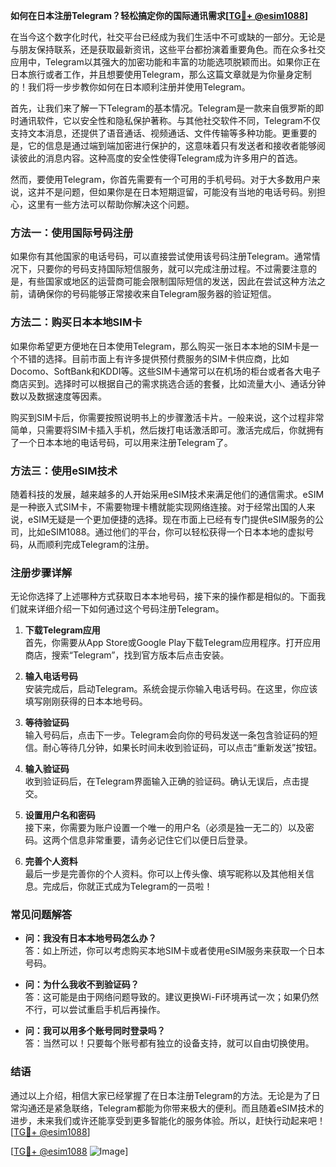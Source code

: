 **如何在日本注册Telegram？轻松搞定你的国际通讯需求[[TG💪+ @esim1088](https://t.me/s/esim1088)]**

在当今这个数字化时代，社交平台已经成为我们生活中不可或缺的一部分。无论是与朋友保持联系，还是获取最新资讯，这些平台都扮演着重要角色。而在众多社交应用中，Telegram以其强大的加密功能和丰富的功能选项脱颖而出。如果你正在日本旅行或者工作，并且想要使用Telegram，那么这篇文章就是为你量身定制的！我们将一步步教你如何在日本顺利注册并使用Telegram。

首先，让我们来了解一下Telegram的基本情况。Telegram是一款来自俄罗斯的即时通讯软件，它以安全性和隐私保护著称。与其他社交软件不同，Telegram不仅支持文本消息，还提供了语音通话、视频通话、文件传输等多种功能。更重要的是，它的信息是通过端到端加密进行保护的，这意味着只有发送者和接收者能够阅读彼此的消息内容。这种高度的安全性使得Telegram成为许多用户的首选。

然而，要使用Telegram，你首先需要有一个可用的手机号码。对于大多数用户来说，这并不是问题，但如果你是在日本短期逗留，可能没有当地的电话号码。别担心，这里有一些方法可以帮助你解决这个问题。

### 方法一：使用国际号码注册

如果你有其他国家的电话号码，可以直接尝试使用该号码注册Telegram。通常情况下，只要你的号码支持国际短信服务，就可以完成注册过程。不过需要注意的是，有些国家或地区的运营商可能会限制国际短信的发送，因此在尝试这种方法之前，请确保你的号码能够正常接收来自Telegram服务器的验证短信。

### 方法二：购买日本本地SIM卡

如果你希望更方便地在日本使用Telegram，那么购买一张日本本地的SIM卡是一个不错的选择。目前市面上有许多提供预付费服务的SIM卡供应商，比如Docomo、SoftBank和KDDI等。这些SIM卡通常可以在机场的柜台或者各大电子商店买到。选择时可以根据自己的需求挑选合适的套餐，比如流量大小、通话分钟数以及数据速度等因素。

购买到SIM卡后，你需要按照说明书上的步骤激活卡片。一般来说，这个过程非常简单，只需要将SIM卡插入手机，然后拨打电话激活即可。激活完成后，你就拥有了一个日本本地的电话号码，可以用来注册Telegram了。

### 方法三：使用eSIM技术

随着科技的发展，越来越多的人开始采用eSIM技术来满足他们的通信需求。eSIM是一种嵌入式SIM卡，不需要物理卡槽就能实现网络连接。对于经常出国的人来说，eSIM无疑是一个更加便捷的选择。现在市面上已经有专门提供eSIM服务的公司，比如eSIM1088。通过他们的平台，你可以轻松获得一个日本本地的虚拟号码，从而顺利完成Telegram的注册。

### 注册步骤详解

无论你选择了上述哪种方式获取日本本地号码，接下来的操作都是相似的。下面我们就来详细介绍一下如何通过这个号码注册Telegram。

1. **下载Telegram应用**  
   首先，你需要从App Store或Google Play下载Telegram应用程序。打开应用商店，搜索“Telegram”，找到官方版本后点击安装。

2. **输入电话号码**  
   安装完成后，启动Telegram。系统会提示你输入电话号码。在这里，你应该填写刚刚获得的日本本地号码。

3. **等待验证码**  
   输入号码后，点击下一步。Telegram会向你的号码发送一条包含验证码的短信。耐心等待几分钟，如果长时间未收到验证码，可以点击“重新发送”按钮。

4. **输入验证码**  
   收到验证码后，在Telegram界面输入正确的验证码。确认无误后，点击提交。

5. **设置用户名和密码**  
   接下来，你需要为账户设置一个唯一的用户名（必须是独一无二的）以及密码。这两个信息非常重要，请务必记住它们以便日后登录。

6. **完善个人资料**  
   最后一步是完善你的个人资料。你可以上传头像、填写昵称以及其他相关信息。完成后，你就正式成为Telegram的一员啦！

### 常见问题解答

- **问：我没有日本本地号码怎么办？**  
  答：如上所述，你可以考虑购买本地SIM卡或者使用eSIM服务来获取一个日本号码。

- **问：为什么我收不到验证码？**  
  答：这可能是由于网络问题导致的。建议更换Wi-Fi环境再试一次；如果仍然不行，可以尝试重启手机后再操作。

- **问：我可以用多个账号同时登录吗？**  
  答：当然可以！只要每个账号都有独立的设备支持，就可以自由切换使用。

### 结语

通过以上介绍，相信大家已经掌握了在日本注册Telegram的方法。无论是为了日常沟通还是紧急联络，Telegram都能为你带来极大的便利。而且随着eSIM技术的进步，未来我们或许还能享受到更多智能化的服务体验。所以，赶快行动起来吧！[[TG💪+ @esim1088](https://t.me/s/esim1088)]

[[TG💪+ @esim1088](https://t.me/s/esim1088) ![Image](https://i.postimg.cc/4NQfJmqS/Snipaste-2025-05-13-00-14-12.png)]